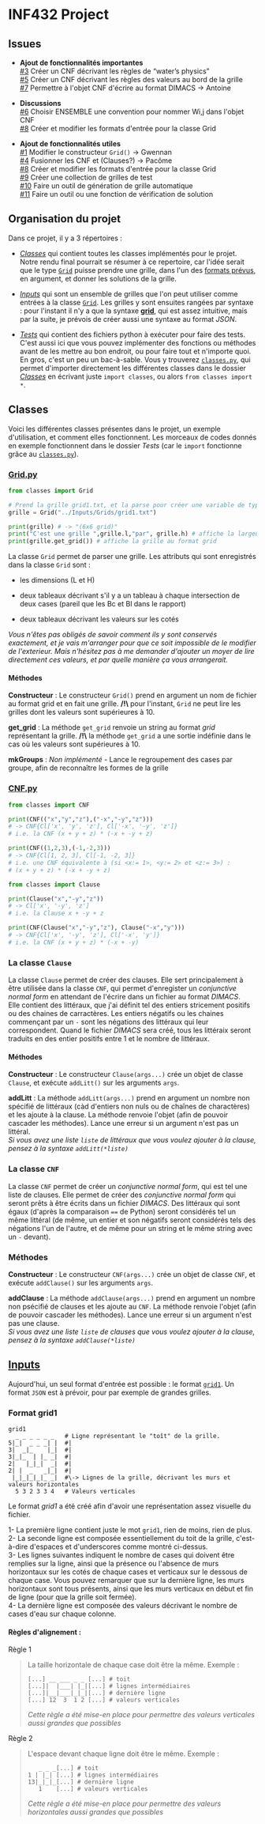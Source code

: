 # INF432 Project

## Issues

- **Ajout de fonctionnalités importantes**  
[#3](https://github.com/NeoGalaxy/INF432/issues/3) Créer un CNF décrivant les règles de “water’s physics”  
[#5](https://github.com/NeoGalaxy/INF432/issues/5) Créer un CNF décrivant les règles des valeurs au bord de la grille  
[#7](https://github.com/NeoGalaxy/INF432/issues/7) Permettre à l'objet CNF d'écrire au format DIMACS -> Antoine  

- **Discussions**  
[#6](https://github.com/NeoGalaxy/INF432/issues/6) Choisir ENSEMBLE une convention pour nommer Wi,j dans l'objet CNF  
[#8](https://github.com/NeoGalaxy/INF432/issues/8) Créer et modifier les formats d'entrée pour la classe Grid  

- **Ajout de fonctionnalités utiles**  
[#1](https://github.com/NeoGalaxy/INF432/issues/1) Modifier le constructeur `Grid()` -> Gwennan  
[#4](https://github.com/NeoGalaxy/INF432/issues/4) Fusionner les CNF et (Clauses?) -> Pacôme  
[#8](https://github.com/NeoGalaxy/INF432/issues/8) Créer et modifier les formats d'entrée pour la classe Grid  
[#9](https://github.com/NeoGalaxy/INF432/issues/9) Créer une collection de grilles de test  
[#10](https://github.com/NeoGalaxy/INF432/issues/10) Faire un outil de génération de grille automatique  
[#11](https://github.com/NeoGalaxy/INF432/issues/11) Faire un outil ou une fonction de vérification de solution  

## Organisation du projet

Dans ce projet, il y a 3 répertoires :  

- [*Classes*](#Classes) qui contient toutes les classes implémentés pour le projet. Notre rendu final pourrait se résumer à ce repertoire, car l'idée serait que le type [`Grid`](#Gridpy) puisse prendre une grille, dans l'un des [formats prévus](#inputs), en argument, et donner les solutions de la grille.  

- [*Inputs*](#Inputs) qui sont un ensemble de grilles que l'on peut utiliser comme entrées à la classe [`Grid`](#Gridpy). Les grilles y sont ensuites rangées par syntaxe : pour l'instant il n'y a que la syntaxe **[grid](#format-grid1)**, qui est assez intuitive, mais par la suite, je prévois de créer aussi une syntaxe au format *JSON*.  

- [*Tests*](#Tests) qui contient des fichiers python à exécuter pour faire des tests. C'est aussi ici que vous pouvez implémenter des fonctions ou méthodes avant de les mettre au bon endroit, ou pour faire tout et n'importe quoi. En gros, c'est un peu un bac-à-sable. Vous y trouverez [`classes.py`](https://github.com/NeoGalaxy/INF432/blob/master/Tests/classes.py), qui permet d'importer directement les différentes classes dans le dossier [*Classes*](https://github.com/NeoGalaxy/INF432/tree/master/Classes) en écrivant juste `import classes`, ou alors `from classes import *`.  


## Classes

Voici les différentes classes présentes dans le projet, un exemple d'utilisation, et comment elles fonctionnent. Les morceaux de codes donnés en exemple fonctionnent dans le dossier *Tests* (car le `import` fonctionne grâce au [`classes.py`](https://github.com/NeoGalaxy/INF432/blob/master/Tests/classes.py)).

### [Grid.py](https://github.com/NeoGalaxy/INF432/blob/master/Classes/Grid.py)

```python
from classes import Grid

# Prend la grille grid1.txt, et la parse pour créer une variable de type Grid
grille = Grid("../Inputs/Grids/grid1.txt") 

print(grille) # -> "(6x6 grid)"
print("C'est une grille ",grille.l,"par", grille.h) # affiche la largeur et la hauteur de grille
print(grille.get_grid()) # affiche la grille au format grid
```

La classe `Grid` permet de parser une grille. Les attributs qui sont enregistrés dans la classe `Grid` sont :

- les dimensions (L et H)

- deux tableaux décrivant s'il y a un tableau à chaque intersection de deux cases (pareil que les Bc et Bl dans le rapport)

- deux tableaux décrivant les valeurs sur les cotés

*Vous n'êtes pas obligés de savoir comment ils y sont conservés exactement, et je vais m'arranger pour que ce soit impossible de le modifier de l'exterieur. Mais n'hésitez pas à me demander d'ajouter un moyer de lire directement ces valeurs, et par quelle manière ça vous arrangerait.*

#### Méthodes

**Constructeur** : Le constructeur `Grid()` prend en argument un nom de fichier au format grid et en fait une grille. **/!\\** pour l'instant, `Grid` ne peut lire les grilles dont les valeurs sont supérieures à 10.

**get_grid** : La méthode `get_grid` renvoie un string au format *grid* représentant la grille. **/!\\** la méthode `get_grid` a une sortie indéfinie dans le cas où les valeurs sont supérieures à 10.

**mkGroups** : *Non implémenté -* Lance le regroupement des cases par groupe, afin de reconnaître les formes de la grille

### [CNF.py](https://github.com/NeoGalaxy/INF432/blob/master/Classes/CNF.py)
```python
from classes import CNF

print(CNF(("x","y","z"),("-x","-y","z")))
# -> CNF{Cl['x', 'y', 'z'], Cl['-x', '-y', 'z']}
# i.e. la CNF (x + y + z) * (-x + -y + z)

print(CNF((1,2,3),(-1,-2,3)))
# -> CNF{Cl[1, 2, 3], Cl[-1, -2, 3]}
# i.e. une CNF équivalente à (si <x:= 1>, <y:= 2> et <z:= 3>) : 
# (x + y + z) * (-x + -y + z)

from classes import Clause

print(Clause("x","-y","z"))
# -> Cl['x', '-y', 'z']
# i.e. la Clause x + -y + z

print(CNF(Clause("x","-y","z"), Clause("-x","y")))
# -> CNF{Cl['x', '-y', 'z'], Cl['-x', 'y']}
# i.e. la CNF (x + y + z) * (-x + -y)

```

### La classe `Clause`

La classe `Clause` permet de créer des clauses. Elle sert principalement à être utilisée dans la classe `CNF`, qui permet d'enregister un *conjunctive normal form* en attendant de l'écrire dans un fichier au format *DIMACS*.  
Elle contient des littéraux, que j'ai définit tel des entiers stricement positifs ou des chaines de carractères. Les entiers négatifs ou les chaines commençant par un `-` sont les négations des littéraux qui leur correspondent. Quand le fichier *DIMACS* sera créé, tous les littéraix seront traduits en des entier positifs entre 1 et le nombre de littéraux. 

#### Méthodes

**Constructeur** : Le constructeur `Clause(args...)` crée un objet de classe `Clause`, et exécute `addLitt()` sur les arguments `args`.

**addLitt** : La méthode `addLitt(args...)` prend en argument un nombre non spécifié de littéraux (càd d'entiers non nuls ou de chaînes de charactères) et les ajoute à la clause. La méthode renvoie l'objet (afin de pouvoir cascader les méthodes). Lance une erreur si un argument n'est pas un littéral.  
*Si vous avez une liste `liste` de littéraux que vous voulez ajouter à la clause, pensez à la syntaxe `addLitt(*liste)`*

### La classe `CNF`

La classe `CNF` permet de créer un *conjunctive normal form*, qui est tel une liste de clauses. Elle permet de créer des *conjunctive normal form* qui seront prêts à être écrits dans un fichier *DIMACS*. Des littéraux qui sont égaux (d'après la comparaison `==` de Python) seront considérés tel un même littéral (de même, un entier et son négatifs seront considérés tels des négations l'un de l'autre, et de même pour un string et le même string avec un `-` devant).

### Méthodes

**Constructeur** : Le constructeur `CNF(args...)` crée un objet de classe `CNF`, et exécute `addClause()` sur les arguments `args`.

**addClause** : La méthode `addClause(args...)` prend en argument un nombre non psécifié de clauses et les ajoute au `CNF`. La méthode renvoie l'objet (afin de pouvoir cascader les méthodes). Lance une erreur si un argument n'est pas une clause.  
*Si vous avez une liste `liste` de clauses que vous voulez ajouter à la clause, pensez à la syntaxe `addClause(*liste)`*

## [Inputs](https://github.com/NeoGalaxy/INF432/tree/master/Inputs)

Aujourd'hui, un seul format d'entrée est possible : le format [`grid1`](#Format-grid1). Un format `JSON` est à prévoir, pour par exemple de grandes grilles.

### Format grid1

```
grid1
  _ _ _ _ _ _   # Ligne représentant le "toît" de la grille.
5|_|  _ _ _| |  #|
3|  _|_    |_|  #|
3|_|_  | |_ _|  #|
2|   |_|_|  _|  #|
2| |  _   _|_|  #|
 |_|_|_|_|_ _|  #\-> Lignes de la grille, décrivant les murs et valeurs horizontales
  5 3 2 3 3 4   # Valeurs verticales
```

Le format *grid1* a été créé afin d'avoir une représentation assez visuelle du fichier. 

1- La première ligne contient juste le mot `grid1`, rien de moins, rien de plus.  
2- La seconde ligne est composée essentiellement du toit de la grille, c'est-à-dire d'espaces et d'underscores comme montré ci-dessus.  
3- Les lignes suivantes indiquent le nombre de cases qui doivent être remplies sur la ligne, ainsi que la présence ou l'absence de murs horizontaux sur les cotés de chaque cases et verticaux sur le dessous de chaque case. Vous pouvez remarquer que sur la dernière ligne, les murs horizontaux sont tous présents, ainsi que les murs verticaux en début et fin de ligne (pour que la grille soit fermée).  
4- La dernière ligne est composée des valeurs décrivant le nombre de cases d'eau sur chaque colonne.

#### Règles d'alignement :

Règle 1
> La taille horizontale de chaque case doit être la même. Exemple :
> ```
> [...] __ ___ _ _ [...] # toit
> [...]|  |___| |_|[...] # lignes intermédiaires
> [...]|__|___|_|_|[...] # dernière ligne
> [...] 12  3  1 2 [...] # valeurs verticales
> ``` 
> *Cette règle a été mise-en place pour permettre des valeurs verticales aussi grandes que possibles*

Règle 2
> L'espace devant chaque ligne doit être le même. Exemple :
> ```
>    _ _ _[...] # toit
> 1 | |_| [...] # lignes intermédiaires
> 13|_|_|_[...] # dernière ligne
>    1    [...] # valeurs verticales
> ``` 
> *Cette règle a été mise-en place pour permettre des valeurs horizontales aussi grandes que possibles*
